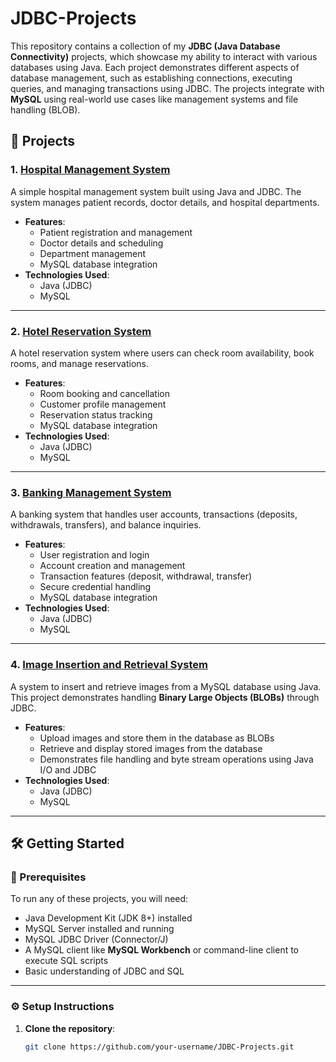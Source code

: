 # JDBC-Projects

This repository contains a collection of my **JDBC (Java Database Connectivity)** projects, which showcase my ability to interact with various databases using Java. Each project demonstrates different aspects of database management, such as establishing connections, executing queries, and managing transactions using JDBC. The projects integrate with **MySQL** using real-world use cases like management systems and file handling (BLOB).

## 📂 Projects

### 1. [**Hospital Management System**](./HospitalManagementSystem)
A simple hospital management system built using Java and JDBC. The system manages patient records, doctor details, and hospital departments.

- **Features**:
  - Patient registration and management
  - Doctor details and scheduling
  - Department management
  - MySQL database integration
- **Technologies Used**:
  - Java (JDBC)
  - MySQL

---

### 2. [**Hotel Reservation System**](./HotelReservationSystem)
A hotel reservation system where users can check room availability, book rooms, and manage reservations.

- **Features**:
  - Room booking and cancellation
  - Customer profile management
  - Reservation status tracking
  - MySQL database integration
- **Technologies Used**:
  - Java (JDBC)
  - MySQL

---

### 3. [**Banking Management System**](./BankingManagementSystem)
A banking system that handles user accounts, transactions (deposits, withdrawals, transfers), and balance inquiries.

- **Features**:
  - User registration and login
  - Account creation and management
  - Transaction features (deposit, withdrawal, transfer)
  - Secure credential handling
  - MySQL database integration
- **Technologies Used**:
  - Java (JDBC)
  - MySQL

---

### 4. [**Image Insertion and Retrieval System**](./ImageInsertionandRetrieval)
A system to insert and retrieve images from a MySQL database using Java. This project demonstrates handling **Binary Large Objects (BLOBs)** through JDBC.

- **Features**:
  - Upload images and store them in the database as BLOBs
  - Retrieve and display stored images from the database
  - Demonstrates file handling and byte stream operations using Java I/O and JDBC
- **Technologies Used**:
  - Java (JDBC)
  - MySQL

---

## 🛠 Getting Started

### 📌 Prerequisites

To run any of these projects, you will need:
- Java Development Kit (JDK 8+) installed
- MySQL Server installed and running
- MySQL JDBC Driver (Connector/J)
- A MySQL client like **MySQL Workbench** or command-line client to execute SQL scripts
- Basic understanding of JDBC and SQL

---

### ⚙️ Setup Instructions

1. **Clone the repository**:
   ```bash
   git clone https://github.com/your-username/JDBC-Projects.git

